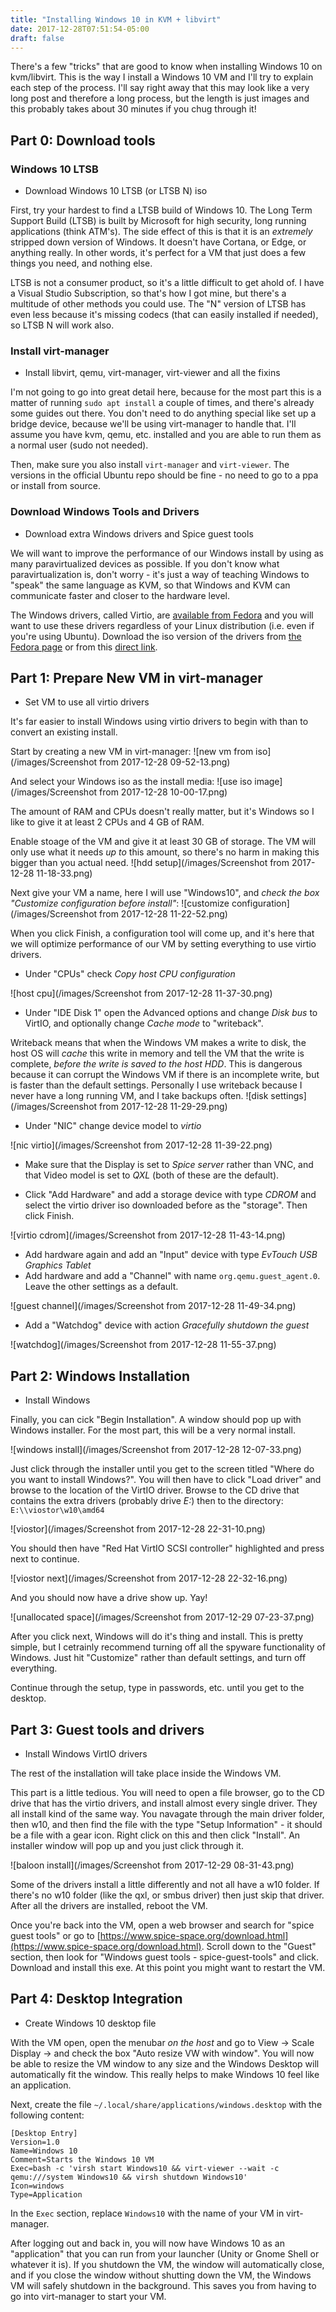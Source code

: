 ```yaml
---
title: "Installing Windows 10 in KVM + libvirt"
date: 2017-12-28T07:51:54-05:00
draft: false
---
```


There's a few "tricks" that are good to know when installing Windows 10 on kvm/libvirt.
This is the way I install a Windows 10 VM and I'll try to explain each step of the process.
I'll say right away that this may look like a very long post and therefore a long process, but the length is just images and this probably takes about 30 minutes if you chug through it!

## Part 0: Download tools

### Windows 10 LTSB

 * Download Windows 10 LTSB (or LTSB N) iso

First, try your hardest to find a LTSB build of Windows 10.
The Long Term Support Build (LTSB) is built by Microsoft for high security, long running applications (think ATM's).
The side effect of this is that it is an *extremely* stripped down version of Windows.
It doesn't have Cortana, or Edge, or anything really.
In other words, it's perfect for a VM that just does a few things you need, and nothing else.

LTSB is not a consumer product, so it's a little difficult to get ahold of.
I have a Visual Studio Subscription, so that's how I got mine, but there's a multitude of other methods you could use.
The "N" version of LTSB has even less because it's missing codecs (that can easily installed if needed), so LTSB N will work also.

### Install virt-manager
* Install libvirt, qemu, virt-manager, virt-viewer and all the fixins

I'm not going to go into great detail here, because for the most part this is a matter of running `sudo apt install` a couple of times, and there's already some guides out there.
You don't need to do anything special like set up a bridge device, because we'll be using virt-manager to handle that.
I'll assume you have kvm, qemu, etc. installed and you are able to run them as a normal user (sudo not needed).

Then, make sure you also install `virt-manager` and `virt-viewer`.
The versions in the official Ubuntu repo should be fine - no need to go to a ppa or install from source.

### Download Windows Tools and Drivers
* Download extra Windows drivers and Spice guest tools

We will want to improve the performance of our Windows install by using as many paravirtualized devices as possible.
If you don't know what paravirtualization is, don't worry - it's just a way of teaching Windows to "speak" the same language as KVM, so that Windows and KVM can communicate faster and closer to the hardware level.

The Windows drivers, called Virtio, are [available from Fedora](https://fedoraproject.org/wiki/Windows_Virtio_Drivers) and you will want to use these drivers regardless of your Linux distribution (i.e. even if you're using Ubuntu).
Download the iso version of the drivers from [the Fedora page](https://fedoraproject.org/wiki/Windows_Virtio_Drivers)  or from this [direct link](https://fedorapeople.org/groups/virt/virtio-win/direct-downloads/latest-virtio/virtio-win.iso).

## Part 1: Prepare New VM in virt-manager
* Set VM to use all virtio drivers

It's far easier to install Windows using virtio drivers to begin with than to convert an existing install.

Start by creating a new VM in virt-manager: ![new vm from iso](/images/Screenshot from 2017-12-28 09-52-13.png)

And select your Windows iso as the install media: ![use iso image](/images/Screenshot from 2017-12-28 10-00-17.png)

The amount of RAM and CPUs doesn't really matter, but it's Windows so I like to give it at least 2 CPUs and 4 GB of RAM.

Enable stoage of the VM and give it at least 30 GB of storage. The VM will only use what it needs *up to* this amount, so there's no harm in making this bigger than you actual need. ![hdd setup](/images/Screenshot from 2017-12-28 11-18-33.png)

Next give your VM a name, here I will use "Windows10", and *check the box "Customize configuration before install"*: ![customize configuration](/images/Screenshot from 2017-12-28 11-22-52.png)

When you click Finish, a configuration tool will come up, and it's here that we will optimize performance of our VM by setting everything to use virtio drivers.

  * Under "CPUs" check *Copy host CPU configuration*
  
  ![host cpu](/images/Screenshot from 2017-12-28 11-37-30.png)
 
  * Under "IDE Disk 1" open the Advanced options and change *Disk bus* to VirtIO, and optionally change *Cache mode* to "writeback". 
 
 Writeback means that when the Windows VM makes a write to disk, the host OS will *cache* this write in memory and tell the VM that the write is complete, *before the write is saved to the host HDD*. This is dangerous because it can corrupt the Windows VM if there is an incomplete write, but is faster than the default settings. Personally I use writeback because I never have a long running VM, and I take backups often. ![disk settings](/images/Screenshot from 2017-12-28 11-29-29.png)

  * Under "NIC" change device model to *virtio*
  
  ![nic virtio](/images/Screenshot from 2017-12-28 11-39-22.png)

  * Make sure that the Display is set to *Spice server* rather than VNC, and that Video model is set to *QXL* (both of these are the default).

  * Click "Add Hardware" and add a storage device with type *CDROM* and select the virtio driver iso downloaded before as the "storage". Then click Finish.

  ![virtio cdrom](/images/Screenshot from 2017-12-28 11-43-14.png)

  * Add hardware again and add an "Input" device with type *EvTouch USB Graphics Tablet*
  * Add hardware and add a "Channel" with name `org.qemu.guest_agent.0`. Leave the other settings as a default. 

  ![guest channel](/images/Screenshot from 2017-12-28 11-49-34.png)

  * Add a "Watchdog" device with action *Gracefully shutdown the guest*

  ![watchdog](/images/Screenshot from 2017-12-28 11-55-37.png)

## Part 2: Windows Installation

  * Install Windows

Finally, you can cick "Begin Installation". A window should pop up with Windows installer. For the most part, this will be a very normal install.

![windows install](/images/Screenshot from 2017-12-28 12-07-33.png)

Just click through the installer until you get to the screen titled "Where do you want to install Windows?". You will then have to click "Load driver" and browse to the location of the VirtIO driver. Browse to the CD drive that contains the extra drivers (probably drive *E:*) then to the directory:
`E:\\viostor\w10\amd64`

![viostor](/images/Screenshot from 2017-12-28 22-31-10.png)

You should then have "Red Hat VirtIO SCSI controller" highlighted and press next to continue.

![viostor next](/images/Screenshot from 2017-12-28 22-32-16.png)

And you should now have a drive show up. Yay!

![unallocated space](/images/Screenshot from 2017-12-29 07-23-37.png)

After you click next, Windows will do it's thing and install. This is pretty simple, but I cetrainly recommend turning off all the spyware functionality of Windows. Just hit "Customize" rather than default settings, and turn off everything.

Continue through the setup, type in passwords, etc. until you get to the desktop.

## Part 3: Guest tools and drivers

  * Install Windows VirtIO drivers

The rest of the installation will take place inside the Windows VM.

This part is a little tedious. You will need to open a file browser, go to the CD drive that has the virtio drivers, and install almost every single driver. They all install kind of the same way. You navagate through the main driver folder, then w10, and then find the file with the type "Setup Information" - it should be a file with a gear icon. Right click on this and then click "Install". An installer window will pop up and you just click through it.

![baloon install](/images/Screenshot from 2017-12-29 08-31-43.png)

Some of the drivers install a little differently and not all have a w10 folder. If there's no w10 folder (like the qxl, or smbus driver) then just skip that driver. After all the drivers are installed, reboot the VM.

Once you're back into the VM, open a web browser and search for "spice guest tools" or go to [https://www.spice-space.org/download.html](https://www.spice-space.org/download.html). Scroll down to the "Guest" section, then look for "Windows guest tools - spice-guest-tools" and click. Download and install this exe.  At this point you might want to restart the VM.

## Part 4: Desktop Integration

  * Create Windows 10 desktop file

With the VM open, open the menubar *on the host* and go to View -> Scale Display -> and check the box "Auto resize VW with window". You will now be able to resize the VM window to any size and the Windows Desktop will automatically fit the window. This really helps to make Windows 10 feel like an application.

Next, create the file `~/.local/share/applications/windows.desktop` with the following content:
```
[Desktop Entry]
Version=1.0
Name=Windows 10
Comment=Starts the Windows 10 VM
Exec=bash -c 'virsh start Windows10 && virt-viewer --wait -c qemu:///system Windows10 && virsh shutdown Windows10'
Icon=windows
Type=Application
```

In the `Exec` section, replace `Windows10` with the name of your VM in virt-manager.

After logging out and back in, you will now have Windows 10 as an "application" that you can run from your launcher (Unity or Gnome Shell or whatever it is).
If you shutdown the VM, the window will automatically close, and if you close the window without shutting down the VM, the Windows VM will safely shutdown in the background.
This saves you from having to go into virt-manager to start your VM.
